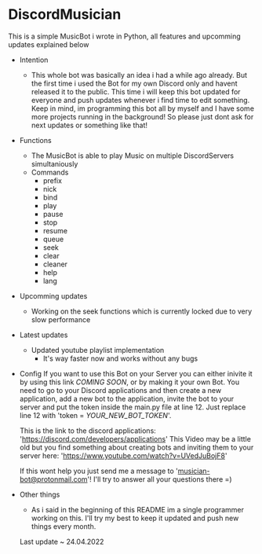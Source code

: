 # DiscordMusician
This is a simple MusicBot i wrote in Python, all features and upcomming updates explained below 

 - Intention
   -  This whole bot was basically an idea i had a while ago already.
      But the first time i used the Bot for my own Discord only and havent released it to the public.
      This time i will keep this bot updated for everyone and push updates whenever i find time to edit something.
      Keep in mind, im programming this bot all by myself and I have some more projects running in the background!
      So please just dont ask for next updates or something like that!
 

 - Functions
    - The MusicBot is able to play Music on multiple DiscordServers simultaniously
    - Commands
      -  prefix
      -  nick
      -  bind
      -  play
      -  pause
      -  stop
      -  resume
      -  queue
      -  seek
      -  clear
      -  cleaner
      -  help
      -  lang


-  Upcomming updates
   -  Working on the seek functions which is currently locked due to very slow performance

-  Latest updates
   -  Updated youtube playlist implementation
      -  It's way faster now and works without any bugs

-  Config
      If you want to use this Bot on your Server you can either inivite it by using this link *COMING SOON*,
      or by making it your own Bot. You need to go to your Discord applications and then create a new application, add
      a new bot to the application, invite the bot to your server and put the token inside the main.py file at line 12.
      Just replace line 12 with 'token = *YOUR_NEW_BOT_TOKEN*'.

      This is the link to the discord applications: 'https://discord.com/developers/applications'
      This Video may be a little old but you find something about creating bots and inviting them to your server here: 'https://www.youtube.com/watch?v=UVedJuBojF8'

      If this wont help you just send me a message to 'musician-bot@protonmail.com'!
      I'll try to answer all your questions there =)


-  Other things
   -  As i said in the beginning of this README im a single programmer working on this.
      I'll try my best to keep it updated and push new things every month.

   Last update ~ 24.04.2022

